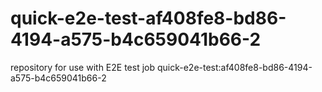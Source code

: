 # quick-e2e-test-af408fe8-bd86-4194-a575-b4c659041b66-2
repository for use with E2E test job quick-e2e-test:af408fe8-bd86-4194-a575-b4c659041b66-2
